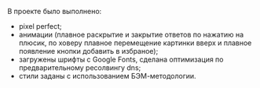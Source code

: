 В проекте было выполнено: 
- pixel perfect;
- анимации (плавное раскрытие и закрытие ответов по нажатию на плюсик, по ховеру плавное перемещение картинки вверх и плавное появление кнопки добавить в избраное);
- загружены шрифты с Google Fonts, сделана оптимизация по предварительному ресолвингу dns;
- стили заданы с использованием БЭМ-методологии.
